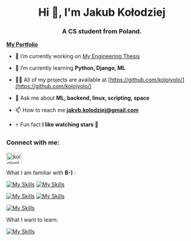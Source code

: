 <h1 align="center">Hi 👋, I'm Jakub Kołodziej</h1>
<h3 align="center">A CS student from Poland.</h3>

**<a href="https://koloiyolo.github.io/portfolio/"> My Portfolio</a>**

- 🔭 I’m currently working on [My Engineering Thesis]([https://github.com/koloiyolo/warframe_tracker](https://github.com/koloiyolo/engineering_thesis_django))

- 🌱 I’m currently learning **Python, Django, ML**

- 👨‍💻 All of my projects are available at [https://github.com/koloiyolo/](https://github.com/koloiyolo/)

- 💬 Ask me about **ML, backend, linux, scripting, space**

- 📫 How to reach me **jakvb.kolodziej@gmail.com**

- ⚡ Fun fact **I like watching stars 🔭**

<h3 align="left">Connect with me:</h3>
<p align="left">
<a href="https://www.leetcode.com/koloiyolo" target="blank"><img align="center" src="https://raw.githubusercontent.com/rahuldkjain/github-profile-readme-generator/master/src/images/icons/Social/leet-code.svg" alt="koloiyolo" height="30" width="40" /></a>
</p>

What I am familiar with **B-)** :

[![My Skills](https://skillicons.dev/icons?i=python,django,php,java,tab,tab&perline=9)](https://skillicons.dev) [![My Skills](https://skillicons.dev/icons?i=mysql,postgres,mongodb&perline=9)](https://skillicons.dev)

[![My Skills](https://skillicons.dev/icons?i=ubuntu,debian,redhat,arch,windows,tab&perline=9)](https://skillicons.dev) [![My Skills](https://skillicons.dev/icons?i=docker,git,github&perline=9)](https://skillicons.dev)

[![My Skills](https://skillicons.dev/icons?i=html,css,bootstrap,js&perline=9)](https://skillicons.dev)

What I want to learn:

[![My Skills](https://skillicons.dev/icons?i=htmx,tensorflow,ansible,terraform,nix&perline=9)](https://skillicons.dev)
